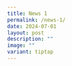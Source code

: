 ```yaml
---
title: News 1
permalink: /news-1/
date: 2024-07-01
layout: post
description: ""
image: ""
variant: tiptap
---
```

